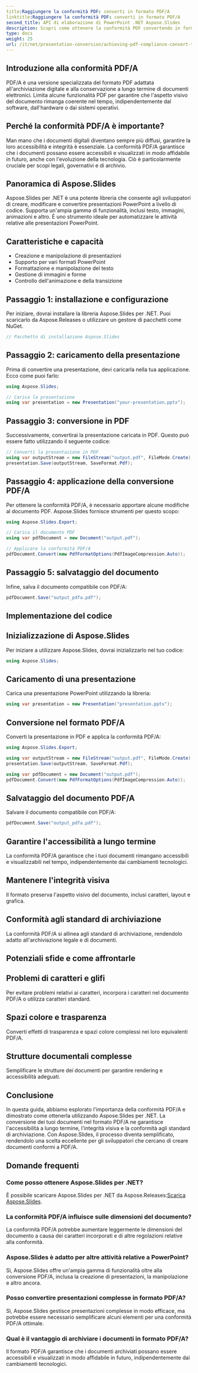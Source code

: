 ```yaml
---
title:Raggiungere la conformità PDF: converti in formato PDF/A
linktitle:Raggiungere la conformità PDF: converti in formato PDF/A
second_title: API di elaborazione di PowerPoint .NET Aspose.Slides
description: Scopri come ottenere la conformità PDF convertendo in formato PDF/A utilizzando Aspose.Slides per .NET. Garantire la longevità e l'accessibilità dei documenti.
type: docs
weight: 25
url: /it/net/presentation-conversion/achieving-pdf-compliance-convert-to-pdf-a-format/
---
```


## Introduzione alla conformità PDF/A

PDF/A è una versione specializzata del formato PDF adattata all'archiviazione digitale e alla conservazione a lungo termine di documenti elettronici. Limita alcune funzionalità PDF per garantire che l'aspetto visivo del documento rimanga coerente nel tempo, indipendentemente dal software, dall'hardware o dai sistemi operativi.

## Perché la conformità PDF/A è importante?

Man mano che i documenti digitali diventano sempre più diffusi, garantire la loro accessibilità e integrità è essenziale. La conformità PDF/A garantisce che i documenti possano essere accessibili e visualizzati in modo affidabile in futuro, anche con l'evoluzione della tecnologia. Ciò è particolarmente cruciale per scopi legali, governativi e di archivio.

## Panoramica di Aspose.Slides

Aspose.Slides per .NET è una potente libreria che consente agli sviluppatori di creare, modificare e convertire presentazioni PowerPoint a livello di codice. Supporta un'ampia gamma di funzionalità, inclusi testo, immagini, animazioni e altro. È uno strumento ideale per automatizzare le attività relative alle presentazioni PowerPoint.

## Caratteristiche e capacità

- Creazione e manipolazione di presentazioni
- Supporto per vari formati PowerPoint
- Formattazione e manipolazione del testo
- Gestione di immagini e forme
- Controllo dell'animazione e della transizione

## Passaggio 1: installazione e configurazione

Per iniziare, dovrai installare la libreria Aspose.Slides per .NET. Puoi scaricarlo da Aspose.Releases o utilizzare un gestore di pacchetti come NuGet.

```csharp
// Pacchetto di installazione Aspose.Slides
```

## Passaggio 2: caricamento della presentazione

Prima di convertire una presentazione, devi caricarla nella tua applicazione. Ecco come puoi farlo:

```csharp
using Aspose.Slides;

// Carica la presentazione
using var presentation = new Presentation("your-presentation.pptx");
```

## Passaggio 3: conversione in PDF

Successivamente, convertirai la presentazione caricata in PDF. Questo può essere fatto utilizzando il seguente codice:

```csharp
// Converti la presentazione in PDF
using var outputStream = new FileStream("output.pdf", FileMode.Create);
presentation.Save(outputStream, SaveFormat.Pdf);
```

## Passaggio 4: applicazione della conversione PDF/A

Per ottenere la conformità PDF/A, è necessario apportare alcune modifiche al documento PDF. Aspose.Slides fornisce strumenti per questo scopo:

```csharp
using Aspose.Slides.Export;

// Carica il documento PDF
using var pdfDocument = new Document("output.pdf");

// Applicare la conformità PDF/A
pdfDocument.Convert(new PdfFormatOptions(PdfImageCompression.Auto));
```

## Passaggio 5: salvataggio del documento

Infine, salva il documento compatibile con PDF/A:

```csharp
pdfDocument.Save("output_pdfa.pdf");
```

## Implementazione del codice

## Inizializzazione di Aspose.Slides

Per iniziare a utilizzare Aspose.Slides, dovrai inizializzarlo nel tuo codice:

```csharp
using Aspose.Slides;
```

## Caricamento di una presentazione

Carica una presentazione PowerPoint utilizzando la libreria:

```csharp
using var presentation = new Presentation("presentation.pptx");
```

## Conversione nel formato PDF/A

Converti la presentazione in PDF e applica la conformità PDF/A:

```csharp
using Aspose.Slides.Export;

using var outputStream = new FileStream("output.pdf", FileMode.Create);
presentation.Save(outputStream, SaveFormat.Pdf);

using var pdfDocument = new Document("output.pdf");
pdfDocument.Convert(new PdfFormatOptions(PdfImageCompression.Auto));
```

## Salvataggio del documento PDF/A

Salvare il documento compatibile con PDF/A:

```csharp
pdfDocument.Save("output_pdfa.pdf");
```

## Garantire l'accessibilità a lungo termine

La conformità PDF/A garantisce che i tuoi documenti rimangano accessibili e visualizzabili nel tempo, indipendentemente dai cambiamenti tecnologici.

## Mantenere l'integrità visiva

Il formato preserva l'aspetto visivo del documento, inclusi caratteri, layout e grafica.

## Conformità agli standard di archiviazione

La conformità PDF/A si allinea agli standard di archiviazione, rendendolo adatto all'archiviazione legale e di documenti.

## Potenziali sfide e come affrontarle

## Problemi di caratteri e glifi

Per evitare problemi relativi ai caratteri, incorpora i caratteri nel documento PDF/A o utilizza caratteri standard.

## Spazi colore e trasparenza

Converti effetti di trasparenza e spazi colore complessi nei loro equivalenti PDF/A.

## Strutture documentali complesse

Semplificare le strutture dei documenti per garantire rendering e accessibilità adeguati.

## Conclusione

In questa guida, abbiamo esplorato l'importanza della conformità PDF/A e dimostrato come ottenerla utilizzando Aspose.Slides per .NET. La conversione dei tuoi documenti nel formato PDF/A ne garantisce l'accessibilità a lungo termine, l'integrità visiva e la conformità agli standard di archiviazione. Con Aspose.Slides, il processo diventa semplificato, rendendolo una scelta eccellente per gli sviluppatori che cercano di creare documenti conformi a PDF/A.

## Domande frequenti

### Come posso ottenere Aspose.Slides per .NET?

 È possibile scaricare Aspose.Slides per .NET da Aspose.Releases:[Scarica Aspose.Slides](https://releases.aspose.com/slides/net).

### La conformità PDF/A influisce sulle dimensioni del documento?

La conformità PDF/A potrebbe aumentare leggermente le dimensioni del documento a causa dei caratteri incorporati e di altre regolazioni relative alla conformità.

### Aspose.Slides è adatto per altre attività relative a PowerPoint?

Sì, Aspose.Slides offre un'ampia gamma di funzionalità oltre alla conversione PDF/A, inclusa la creazione di presentazioni, la manipolazione e altro ancora.

### Posso convertire presentazioni complesse in formato PDF/A?

Sì, Aspose.Slides gestisce presentazioni complesse in modo efficace, ma potrebbe essere necessario semplificare alcuni elementi per una conformità PDF/A ottimale.

### Qual è il vantaggio di archiviare i documenti in formato PDF/A?

Il formato PDF/A garantisce che i documenti archiviati possano essere accessibili e visualizzati in modo affidabile in futuro, indipendentemente dai cambiamenti tecnologici.